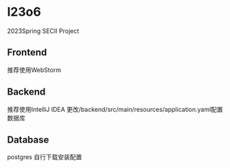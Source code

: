 # l23o6
2023Spring SECII Project
## Frontend
推荐使用WebStorm
## Backend
推荐使用IntelliJ IDEA
更改/backend/src/main/resources/application.yaml配置数据库
## Database
postgres
自行下载安装配置
